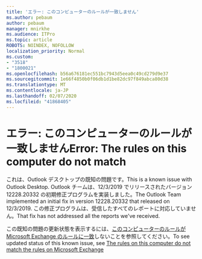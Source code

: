 ```yaml
---
title: 'エラー: このコンピューターのルールが一致しません'
ms.author: pebaum
author: pebaum
manager: mnirkhe
ms.audience: ITPro
ms.topic: article
ROBOTS: NOINDEX, NOFOLLOW
localization_priority: Normal
ms.custom:
- "3518"
- "1800021"
ms.openlocfilehash: b56a676181ec551bc7943d5eea0c49cd279d9e37
ms.sourcegitcommit: 1e66f4850b0f06db1d1be82dc97f849abca80d38
ms.translationtype: MT
ms.contentlocale: ja-JP
ms.lasthandoff: 02/07/2020
ms.locfileid: "41868405"
---
```

# <a name="error-the-rules-on-this-computer-do-not-match"></a><span data-ttu-id="0b943-102">エラー: このコンピューターのルールが一致しません</span><span class="sxs-lookup"><span data-stu-id="0b943-102">Error: The rules on this computer do not match</span></span>

<span data-ttu-id="0b943-103">これは、Outlook デスクトップの既知の問題です。</span><span class="sxs-lookup"><span data-stu-id="0b943-103">This is a known issue with Outlook Desktop.</span></span> <span data-ttu-id="0b943-104">Outlook チームは、12/3/2019 でリリースされたバージョン12228.20332 の初期修正プログラムを実装しました。</span><span class="sxs-lookup"><span data-stu-id="0b943-104">The Outlook Team implemented an initial fix in version 12228.20332 that released on 12/3/2019.</span></span> <span data-ttu-id="0b943-105">この修正プログラムは、受信したすべてのレポートに対応していません。</span><span class="sxs-lookup"><span data-stu-id="0b943-105">That fix has not addressed all the reports we've received.</span></span>

<span data-ttu-id="0b943-106">この既知の問題の更新状態を表示するには、[このコンピューターのルールが Microsoft Exchange のルールに一致](https://support.office.com/article/d032e037-b224-429e-b325-633afde9b5f0)しないことを参照してください。</span><span class="sxs-lookup"><span data-stu-id="0b943-106">To see updated status of this known issue, see [The rules on this computer do not match the rules on Microsoft Exchange](https://support.office.com/article/d032e037-b224-429e-b325-633afde9b5f0)</span></span>